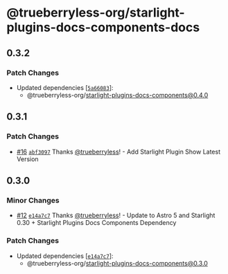 # @trueberryless-org/starlight-plugins-docs-components-docs

## 0.3.2

### Patch Changes

- Updated dependencies [[`5a66083`](https://github.com/trueberryless-org/starlight-plugins-docs-components/commit/5a660837a0e5fe7fa098a4c3f50450720e1ba020)]:
  - @trueberryless-org/starlight-plugins-docs-components@0.4.0

## 0.3.1

### Patch Changes

- [#16](https://github.com/trueberryless-org/starlight-plugins-docs-components/pull/16) [`abf3097`](https://github.com/trueberryless-org/starlight-plugins-docs-components/commit/abf3097bde8937daddd33af487df99e0c83d76c6) Thanks [@trueberryless](https://github.com/trueberryless)! - Add Starlight Plugin Show Latest Version

## 0.3.0

### Minor Changes

- [#12](https://github.com/trueberryless-org/starlight-plugins-docs-components/pull/12) [`e14a7c7`](https://github.com/trueberryless-org/starlight-plugins-docs-components/commit/e14a7c7575c4864ebf166c34043292dd415d33d0) Thanks [@trueberryless](https://github.com/trueberryless)! - Update to Astro 5 and Starlight 0.30 + Starlight Plugins Docs Components Dependency

### Patch Changes

- Updated dependencies [[`e14a7c7`](https://github.com/trueberryless-org/starlight-plugins-docs-components/commit/e14a7c7575c4864ebf166c34043292dd415d33d0)]:
  - @trueberryless-org/starlight-plugins-docs-components@0.3.0
